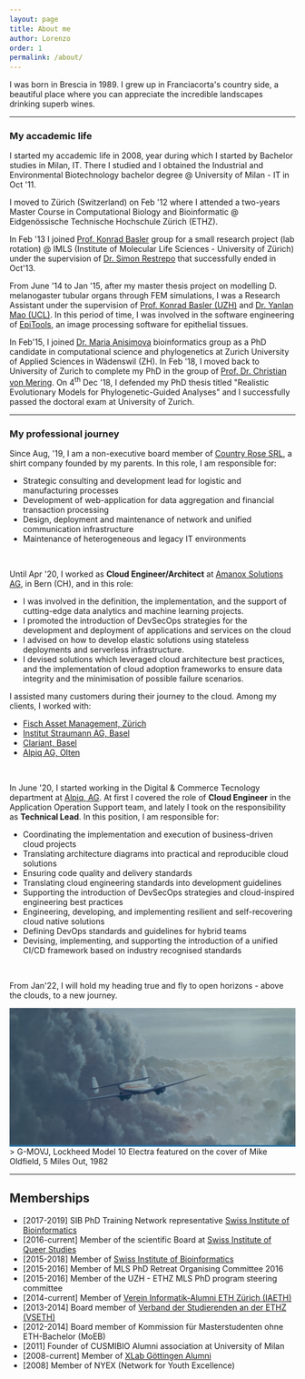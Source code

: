 ```yaml
---
layout: page
title: About me
author: Lorenzo
order: 1
permalink: /about/
---
```


I was born in Brescia in 1989. I grew up in Franciacorta's country side, a beautiful place where you can appreciate the incredible landscapes drinking superb wines.



<!-- From Sept '03 until June'08 I attended the high school @ Istituto Madonna della Neve in Adro (BS) - IT where I focused my attention on classical studies and in June '08 I obtained the "Maturità Classica" (humanistic studies) high school degree. -->

---

### My accademic life

I started my accademic life in 2008, year during which I started by Bachelor studies in Milan, IT. There I studied and I obtained the Industrial and Environmental Biotechnology bachelor degree @ University of Milan - IT in Oct '11.

I moved to Zürich (Switzerland) on Feb '12 where I attended a two-years Master Course in Computational Biology and Bioinformatic @ Eidgenössische Technische Hochschule Zürich (ETHZ).

In Feb '13 I joined [Prof. Konrad Basler](http://www.imls.uzh.ch/en/research/basler.html) group for a small research project (lab rotation) @ IMLS (Institute of Molecular Life Sciences - University of Zürich) under the supervision of [Dr. Simon Restrepo](http://bioimaging.usc.edu/index.html) that successfully ended in Oct'13.

From June '14 to Jan '15, after my master thesis project on modelling D. melanogaster tubular organs through FEM simulations, I was a Research Assistant under the supervision of [Prof. Konrad Basler (UZH)](http://www.imls.uzh.ch/en/research/basler.html) and [Dr. Yanlan Mao (UCL)](http://www.ucl.ac.uk/lmcb/users/yanlan-mao). In this period of time, I was involved in the software engineering of [EpiTools](http://imls-bg-arthemis.uzh.ch/epitools-wiki/site/home/), an image processing software for epithelial tissues.

In Feb'15, I joined [Dr. Maria Anisimova](https://www.zhaw.ch/en/about-us/person/anis/) bioinformatics group as a PhD candidate in computational science and phylogenetics at Zurich University of Applied Sciences in Wädenswil (ZH). In Feb '18, I moved back to University of Zurich to complete my PhD in the group of [Prof. Dr. Christian von Mering](http://www.imls.uzh.ch/en/research/vonmering.html). On 4<sup>th</sup> Dec '18, I defended my PhD thesis titled "Realistic Evolutionary Models for Phylogenetic-Guided Analyses" and I successfully passed the doctoral exam at University of Zurich.

---

### My professional journey

Since Aug, '19, I am a non-executive board member of [Country Rose SRL](https://navacamicie.com), a shirt company founded by my parents. In this role, I am responsible for:
- Strategic consulting and development lead for logistic and manufacturing processes
- Development of web-application for data aggregation and financial transaction processing
- Design, deployment and maintenance of network and unified communication infrastructure
- Maintenance of heterogeneous and legacy IT environments


<br>

Until Apr '20, I worked as <strong>Cloud Engineer/Architect</strong> at [Amanox Solutions AG](http://www.amanox.ch), in Bern (CH), and in this role:
- I was involved in the definition, the implementation, and the support of cutting-edge data analytics and machine learning projects.
- I promoted the introduction of DevSecOps strategies for the development and deployment of applications and services on the cloud
- I advised on how to develop elastic solutions using stateless deployments and serverless infrastructure.
- I devised solutions which leveraged cloud architecture best practices, and the implementation of cloud adoption frameworks to ensure data integrity and the minimisation of possible failure scenarios.

I assisted many customers during their journey to the cloud. Among my clients, I worked with:
- [Fisch Asset Management, Zürich](https://www.fam.ch/)
- [Institut Straumann AG, Basel](https://www.straumann.com/)
- [Clariant, Basel](https://www.clariant.com/)
- [Alpiq AG, Olten](https://www.alpiq.com/)


<br>

In June '20, I started working in the Digital & Commerce Tecnology department at [Alpiq, AG](https://www.alpiq.com/). At first I covered the role of <strong>Cloud Engineer</strong> in the Application Operation Support team, and lately I took on the responsibility as <strong>Technical Lead</strong>. In this position, I am responsible for:

- Coordinating the implementation and execution of business-driven cloud projects
- Translating architecture diagrams into practical and reproducible cloud solutions
- Ensuring code quality and delivery standards
- Translating cloud engineering standards into development guidelines
- Supporting the introduction of DevSecOps strategies and cloud-inspired engineering best practices
- Engineering, developing, and implementing resilient and self-recovering cloud native solutions
- Defining DevOps standards and guidelines for hybrid teams
- Devising, implementing, and supporting the introduction of a unified CI/CD framework based on industry recognised standards

<!--
From Jan '22, I am joining forces with [Dr. med. Matthias Reinacher](https://www.linkedin.com/in/matthias-reinacher-aa3a1b/) at [OwnShip Technology](https://www.ownship.ch). In this new adventure, my focus will shift back to my origins, and the skillset that I acquired and consolidated in the last few years will be dedicated to design, implement, and support solutions for medicine, pharma, science, and the aviation sectors.
-->


<br>

From Jan'22, I will hold my heading true and fly to open horizons - above the clouds, to a new journey.

<div style="background:hsl(204, 59%, 41%);">
<img src="/assets/about/5milesout.jpg" style="object-fit: cover;opacity: 0.6;">
</div>
  >  G-MOVJ, Lockheed Model 10 Electra featured on the cover of Mike Oldfield, 5 Miles Out, 1982




---

## Memberships
- [2017-2019] SIB PhD Training Network representative [Swiss Institute of Bioinformatics](http://sib.swiss)
- [2016-current] Member of the scientific Board at [Swiss Institute of Queer Studies](http://queerstudies.ch)
- [2015-2018] Member of [Swiss Institute of Bioinformatics](http://sib.swiss)
- [2015-2016] Member of MLS PhD Retreat Organising Committee 2016
- [2015-2016] Member of the UZH - ETHZ MLS PhD program steering committee
- [2014-current] Member of [Verein Informatik-Alumni ETH Zürich (IAETH)](https://www.iaeth.ch/)
- [2013-2014] Board member of [Verband der Studierenden an der ETHZ (VSETH)](https://www.vseth.ethz.ch/)
- [2012-2014] Board member of Kommission für Masterstudenten ohne ETH-Bachelor (MoEB)
- [2011] Founder of CUSMIBIO Alumni association at University of Milan
- [2008-current] Member of [XLab Göttingen Alumni](http://www.xlab-goettingen.de/)
- [2008] Member of NYEX (Network for Youth Excellence)
